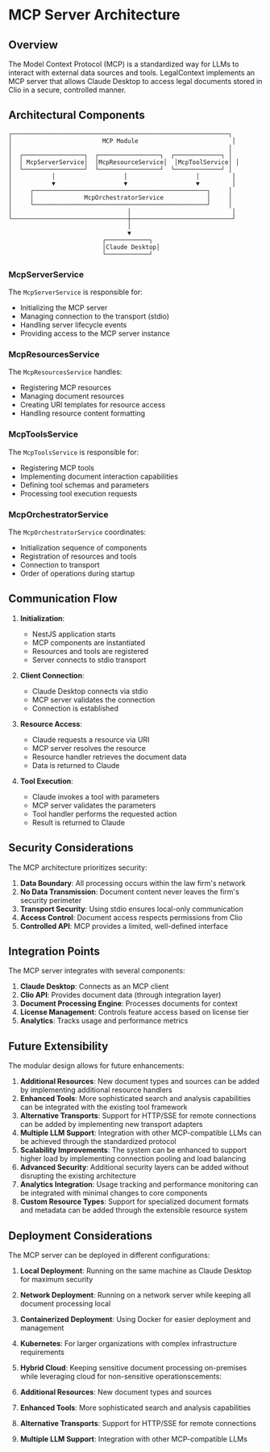 # MCP Server Architecture

## Overview

The Model Context Protocol (MCP) is a standardized way for LLMs to interact with external data sources and tools. LegalContext implements an MCP server that allows Claude Desktop to access legal documents stored in Clio in a secure, controlled manner.

## Architectural Components

```
┌────────────────────────────────────────────────────────────┐
│                         MCP Module                          │
│                                                            │
│  ┌─────────────────┐  ┌─────────────────┐  ┌─────────────┐ │
│  │ McpServerService│  │McpResourceService│  │McpToolService│ │
│  └─────────────────┘  └─────────────────┘  └─────────────┘ │
│           │                   │                   │         │
│           ▼                   ▼                   ▼         │
│     ┌────────────────────────────────────────────────┐     │
│     │              McpOrchestratorService            │     │
│     └────────────────────────────────────────────────┘     │
│                                │                            │
└────────────────────────────────┼────────────────────────────┘
                                 │
                                 ▼
                          ┌────────────┐
                          │Claude Desktop│
                          └────────────┘
```

### McpServerService

The `McpServerService` is responsible for:

- Initializing the MCP server
- Managing connection to the transport (stdio)
- Handling server lifecycle events
- Providing access to the MCP server instance

### McpResourcesService

The `McpResourcesService` handles:

- Registering MCP resources
- Managing document resources
- Creating URI templates for resource access
- Handling resource content formatting

### McpToolsService

The `McpToolsService` is responsible for:

- Registering MCP tools
- Implementing document interaction capabilities
- Defining tool schemas and parameters
- Processing tool execution requests

### McpOrchestratorService

The `McpOrchestratorService` coordinates:

- Initialization sequence of components
- Registration of resources and tools
- Connection to transport
- Order of operations during startup

## Communication Flow

1. **Initialization**:
   - NestJS application starts
   - MCP components are instantiated
   - Resources and tools are registered
   - Server connects to stdio transport

2. **Client Connection**:
   - Claude Desktop connects via stdio
   - MCP server validates the connection
   - Connection is established

3. **Resource Access**:
   - Claude requests a resource via URI
   - MCP server resolves the resource
   - Resource handler retrieves the document data
   - Data is returned to Claude

4. **Tool Execution**:
   - Claude invokes a tool with parameters
   - MCP server validates the parameters
   - Tool handler performs the requested action
   - Result is returned to Claude

## Security Considerations

The MCP architecture prioritizes security:

1. **Data Boundary**: All processing occurs within the law firm's network
2. **No Data Transmission**: Document content never leaves the firm's security perimeter
3. **Transport Security**: Using stdio ensures local-only communication
4. **Access Control**: Document access respects permissions from Clio
5. **Controlled API**: MCP provides a limited, well-defined interface

## Integration Points

The MCP server integrates with several components:

1. **Claude Desktop**: Connects as an MCP client
2. **Clio API**: Provides document data (through integration layer)
3. **Document Processing Engine**: Processes documents for context
4. **License Management**: Controls feature access based on license tier
5. **Analytics**: Tracks usage and performance metrics

## Future Extensibility

The modular design allows for future enhancements:

1. **Additional Resources**: New document types and sources can be added by implementing additional resource handlers
2. **Enhanced Tools**: More sophisticated search and analysis capabilities can be integrated with the existing tool framework
3. **Alternative Transports**: Support for HTTP/SSE for remote connections can be added by implementing new transport adapters
4. **Multiple LLM Support**: Integration with other MCP-compatible LLMs can be achieved through the standardized protocol
5. **Scalability Improvements**: The system can be enhanced to support higher load by implementing connection pooling and load balancing
6. **Advanced Security**: Additional security layers can be added without disrupting the existing architecture
7. **Analytics Integration**: Usage tracking and performance monitoring can be integrated with minimal changes to core components
8. **Custom Resource Types**: Support for specialized document formats and metadata can be added through the extensible resource system

## Deployment Considerations

The MCP server can be deployed in different configurations:

1. **Local Deployment**: Running on the same machine as Claude Desktop for maximum security
2. **Network Deployment**: Running on a network server while keeping all document processing local
3. **Containerized Deployment**: Using Docker for easier deployment and management
4. **Kubernetes**: For larger organizations with complex infrastructure requirements
5. **Hybrid Cloud**: Keeping sensitive document processing on-premises while leveraging cloud for non-sensitive operationscements:

1. **Additional Resources**: New document types and sources
2. **Enhanced Tools**: More sophisticated search and analysis capabilities
3. **Alternative Transports**: Support for HTTP/SSE for remote connections
4. **Multiple LLM Support**: Integration with other MCP-compatible LLMs
